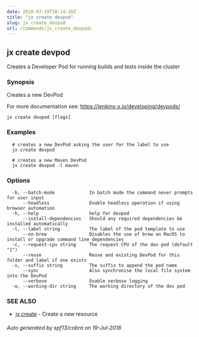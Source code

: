 ```yaml
---
date: 2018-07-19T10:14:20Z
title: "jx create devpod"
slug: jx_create_devpod
url: /commands/jx_create_devpod/
---
```

## jx create devpod

Creates a Developer Pod for running builds and tests inside the cluster

### Synopsis

Creates a new DevPod 

For more documentation see: https://jenkins-x.io/developing/devpods/

```
jx create devpod [flags]
```

### Examples

```
  # creates a new DevPod asking the user for the label to use
  jx create devpod
  
  # creates a new Maven DevPod
  jx create devpod -l maven
```

### Options

```
  -b, --batch-mode             In batch mode the command never prompts for user input
      --headless               Enable headless operation if using browser automation
  -h, --help                   help for devpod
      --install-dependencies   Should any required dependencies be installed automatically
  -l, --label string           The label of the pod template to use
      --no-brew                Disables the use of brew on MacOS to install or upgrade command line dependencies
  -c, --request-cpu string     The request CPU of the dev pod (default "1")
      --reuse                  Reuse and existing DevPod for this folder and label if one exists
  -s, --suffix string          The suffix to append the pod name
      --sync                   Also synchronise the local file system into the DevPod
      --verbose                Enable verbose logging
  -w, --working-dir string     The working directory of the dev pod
```

### SEE ALSO

* [jx create](/commands/jx_create/)	 - Create a new resource

###### Auto generated by spf13/cobra on 19-Jul-2018
